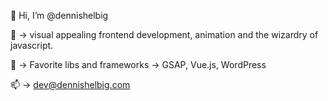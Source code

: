 👋 Hi, I’m @dennishelbig

👀 -> visual appealing frontend development, animation and the wizardry of javascript.

🧡 -> Favorite libs and frameworks -> GSAP, Vue.js, WordPress

📫 -> dev@dennishelbig.com 


<!---
dennishelbig/dennishelbig is a ✨ special ✨ repository because its `README.md` (this file) appears on your GitHub profile.
You can click the Preview link to take a look at your changes.
--->
